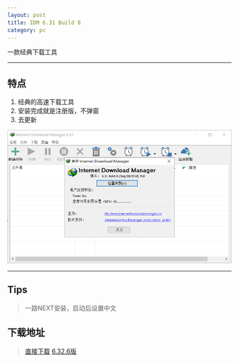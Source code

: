 ```yaml
---
layout: post
title: IDM 6.31 Build 8
category: pc
---
```

一款经典下载工具

---

## 特点

1. 经典的高速下载工具
2. 安装完成就是注册版，不弹窗
3. 去更新

![图片](/pic/idm.png "idm")

---

## Tips
> 一路NEXT安装，启动后设置中文

## 下载地址
> [直接下载](https://raw.githubusercontent.com/dagaoya/download/master/PC/InternetDownloadManager6.31.8.exe)
> [6.32.6版](https://raw.githubusercontent.com/dagaoya/download/master/PC/IDM6.32.6.Retail.CHS.v2.exe)


